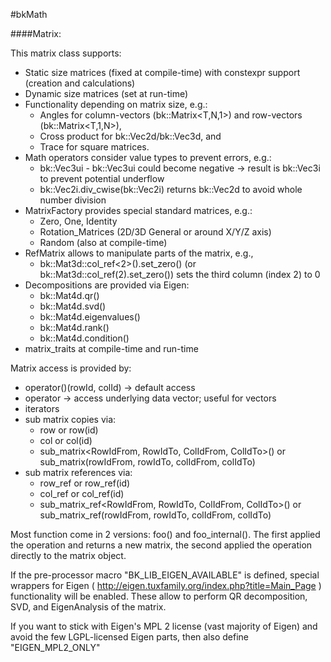#bkMath
    
####Matrix:

This matrix class supports:

* Static size matrices (fixed at compile-time) with constexpr support (creation and calculations)
* Dynamic size matrices (set at run-time)
* Functionality depending on matrix size, e.g.:
    * Angles for column-vectors (bk::Matrix<T,N,1>) and row-vectors (bk::Matrix<T,1,N>),
    * Cross product for bk::Vec2d/bk::Vec3d, and
    * Trace for square matrices.
* Math operators consider value types to prevent errors, e.g.:
    * bk::Vec3ui - bk::Vec3ui could become negative -> result is bk::Vec3i to prevent potential underflow
    * bk::Vec2i.div_cwise(bk::Vec2i) returns bk::Vec2d to avoid whole number division
* MatrixFactory provides special standard matrices, e.g.:
    * Zero, One, Identity
    * Rotation_Matrices (2D/3D General or around X/Y/Z axis)
    * Random (also at compile-time)
* RefMatrix allows to manipulate parts of the matrix, e.g.,
    * bk::Mat3d::col_ref<2>().set_zero() (or bk::Mat3d::col_ref(2).set_zero()) sets the third column (index 2) to 0
* Decompositions are provided via Eigen:
    * bk::Mat4d.qr()
    * bk::Mat4d.svd()
    * bk::Mat4d.eigenvalues()
    * bk::Mat4d.rank()
    * bk::Mat4d.condition()
* matrix_traits at compile-time and run-time


Matrix access is provided by:

* operator()(rowId, colId) -> default access 
* operator[](listId) -> access underlying data vector; useful for vectors
* iterators
* sub matrix copies via:
    * row<Id> or row(id)
    * col<Id> or col(id)
    * sub_matrix<RowIdFrom, RowIdTo, ColIdFrom, ColIdTo>() or sub_matrix(rowIdFrom, rowIdTo, colIdFrom, colIdTo)
* sub matrix references via:
    * row_ref<Id> or row_ref(id)
    * col_ref<Id> or col_ref(id)
    * sub_matrix_ref<RowIdFrom, RowIdTo, ColIdFrom, ColIdTo>() or sub_matrix_ref(rowIdFrom, rowIdTo, colIdFrom, colIdTo)
    
    
Most function come in 2 versions: foo() and foo_internal(). The first applied the operation and returns a new matrix, the second applied the operation directly to the matrix object.


If the pre-processor macro "BK_LIB_EIGEN_AVAILABLE" is defined, special wrappers for Eigen ( http://eigen.tuxfamily.org/index.php?title=Main_Page ) functionality will be enabled.
These allow to perform QR decomposition, SVD, and EigenAnalysis of the matrix.

If you want to stick with Eigen's MPL 2 license (vast majority of Eigen) and avoid the few LGPL-licensed Eigen parts, then also define "EIGEN_MPL2_ONLY"
